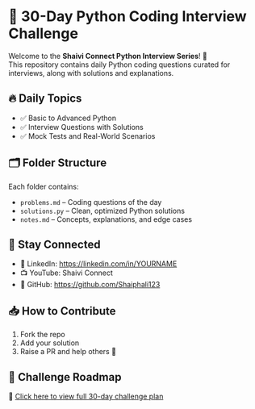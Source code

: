 # 🐍 30-Day Python Coding Interview Challenge

Welcome to the **Shaivi Connect Python Interview Series**! 🚀  
This repository contains daily Python coding questions curated for interviews, along with solutions and explanations.

## 🔥 Daily Topics
- ✅ Basic to Advanced Python
- ✅ Interview Questions with Solutions
- ✅ Mock Tests and Real-World Scenarios

## 🗂️ Folder Structure
Each folder contains:
- `problems.md` – Coding questions of the day
- `solutions.py` – Clean, optimized Python solutions
- `notes.md` – Concepts, explanations, and edge cases

## 📢 Stay Connected
- 💼 LinkedIn: https://linkedin.com/in/YOURNAME
- 📺 YouTube: Shaivi Connect
- 🐙 GitHub: https://github.com/Shaiphali123

## 📥 How to Contribute
1. Fork the repo
2. Add your solution
3. Raise a PR and help others 💙

## 📌 Challenge Roadmap
📅 [Click here to view full 30-day challenge plan](./assets/pdfs/Python_30_Day_Challenge.pdf)
